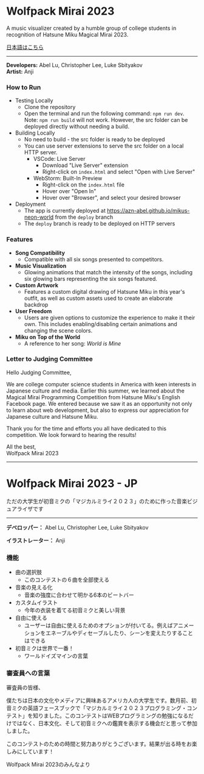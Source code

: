 ﻿# Wolfpack Mirai 2023
A music visualizer created by a humble group of college students in recognition of Hatsune Miku Magical Mirai 2023.

[日本語はこちら](#wolfpack-mirai-2023---jp)
<hr/>

**Developers:** Abel Lu, Christopher Lee, Luke Sbityakov  
**Artist:** Anji

### How to Run
- Testing Locally
  - Clone the repository
  - Open the terminal and run the following command: `npm run dev`. Note: `npm run build` will not work. However, the src folder can be deployed directly without needing a build.
- Building Locally
  - No need to build - the src folder is ready to be deployed
  - You can use server extensions to serve the src folder on a local HTTP server.
    - VSCode: Live Server
      - Download "Live Server" extension
      - Right-click on `index.html` and select "Open with Live Server"
    - WebStorm: Built-In Preview
      - Right-click on the `index.html` file
      - Hover over "Open In"
      - Hover over "Browser", and select your desired browser
- Deployment
  - The app is currently deployed at https://azn-abel.github.io/mikus-neon-world from the `deploy` branch
  - The `deploy` branch is ready to be deployed on HTTP servers

### Features
- **Song Compatibility**
  - Compatible with all six songs presented to competitors.
- **Music Visualization**
  - Glowing animations that match the intensity of the songs, including six glowing bars representing the six songs featured.
- **Custom Artwork**
  - Features a custom digital drawing of Hatsune Miku in this year's outfit, as well as custom assets used to create an elaborate backdrop
- **User Freedom**
  - Users are given options to customize the experience to make it their own. This includes enabling/disabling certain animations and changing the scene colors.
- **Miku on Top of the World**
  - A reference to her song: *World is Mine*

### Letter to Judging Committee

Hello Judging Committee,

We are college computer science students in America with keen interests in
Japanese culture and media. Earlier this summer, we learned about the Magical
Mirai Programming Competition from Hatsune Miku's English Facebook page. We 
entered because we saw it as an opportunity not only to learn about web
development, but also to express our appreciation for Japanese culture and
Hatsune Miku.

Thank you for the time and efforts you all have dedicated to this competition. We
look forward to hearing the results!

All the best,  
Wolfpack Mirai 2023

<hr/>  

# Wolfpack Mirai 2023 - JP

ただの大学生が初音ミクの「マジカルミライ２０２３」のために作った音楽ビジュアライザです

<hr/>

**デベロッパー：** Abel Lu, Christopher Lee, Luke Sbityakov

**イラストレーター：** Anji

### 機能
- 曲の選択肢
  - このコンテストの６曲を全部使える 
- 音楽の見える化 
  - 音楽の強度に合わせて明かる6本のビートバー
- カスタムイラスト
  - 今年の衣装を着てる初音ミクと美しい背景
- 自由に使える
  - ユーザーは自由に使えるためのオプションが付いてる。例えばアニメーションをエネーブルやディセーブルしたり、シーンを変えたりすることはできる
- 初音ミクは世界で一番！
  - ワールドイズマインの言葉


### 審査員への言葉

審査員の皆様、

僕たちは日本の文化やメディアに興味あるアメリカ人の大学生です。数月前、初音ミクの英語フェースブックで「マジカルミライ２０２３プログラミング・コンテスト」を知りました。このコンテストはWEBプログラミングの勉強になるだけではなく、日本文化、そして初音ミクへの鑑賞を表示する機会だと思って参加しました。

このコンテストのための時間と努力ありがとうございます。結果が出る時をお楽しみにしています！

Wolfpack Mirai 2023のみんなより

